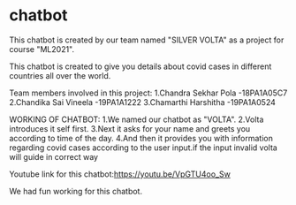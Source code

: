 # chatbot
This chatbot is created by our team named "SILVER VOLTA" as a project for course "ML2021".

This chatbot is created to give you details about covid cases in different countries all over the world.

Team members involved in this project:
            1.Chandra Sekhar Pola  -18PA1A05C7
            2.Chandika Sai Vineela -19PA1A1222
            3.Chamarthi Harshitha  -19PA1A0524

WORKING OF CHATBOT:
1.We named our chatbot as "VOLTA".
2.Volta introduces it self first.
3.Next it asks for your name and greets you according to time of the day.
4.And then it provides you with information regarding covid cases according to the user input.if the input invalid volta will guide in correct way

Youtube link for this chatbot:https://youtu.be/VpGTU4oo_Sw

We had fun working for this chatbot.
